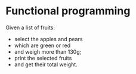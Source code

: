 # Functional programming

Given a list of fruits:
- select the apples and pears
- which are green or red
- and weigh more than 130g;
- print the selected fruits
- and get their total weight.
